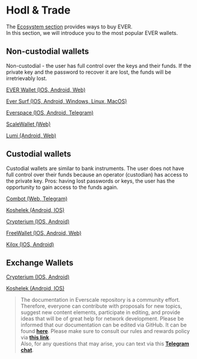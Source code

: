 # Hodl & Trade

The [Ecosystem section](../everscale-overview/02-ecosystem.md) provides ways to buy EVER.  
In this section, we will introduce you to the most popular EVER wallets.

## Non-custodial wallets
  
Non-custodial - the user has full control over the keys and their funds. If the private key and the password to recover it are lost, the funds will be irretrievably lost.

[EVER Wallet (IOS, Android, Web)](https://l1.broxus.com/everscale/wallet)

[Ever Surf (IOS, Android, Windows, Linux, MacOS)](https://ever.surf/)

[Everspace (IOS, Android, Telegram)](https://everspace.app/)

[ScaleWallet (Web)](https://scalewallet.com/)

[Lumi (Android, Web)](https://lumiwallet.com/)

## Custodial wallets

Custodial wallets are similar to bank instruments. The user does not have full control over their funds because an operator (custodian) has access to the private key. Pros: having lost passwords or keys, the user has the opportunity to gain access to the funds again.

[Combot (Web, Telegram)](https://combot.org/)

[Koshelek (Android, IOS)](https://koshelek.ru/)

[Crypterium (IOS, Android)](https://crypterium.com/wallet)

[FreeWallet (IOS, Android, Web)](https://freewallet.org/ton-wallet)

[Kilox (IOS, Android)](https://kilox.io/)

## Exchange Wallets

[Crypterium (IOS, Android)](https://crypterium.com/wallet)

[Koshelek (Android, IOS)](https://koshelek.ru/)


> The documentation in Everscale repository is a community effort. Therefore, everyone can contribute with proposals for new topics, suggest new content elements, participate in editing, and provide ideas that will be of great help for network development. Please be informed that our documentation can be edited via GitHub. It can be found [**here**](https://docs.everscale.network/). 
Please make sure to consult our rules and rewards policy via [**this link**](https://docs.everscale.network/contribute/hot-streams/documentations).  
Also, for any questions that may arise, you can text via this [**Telegram chat**](https://t.me/+C2IpQXWZtCwxYzEy).